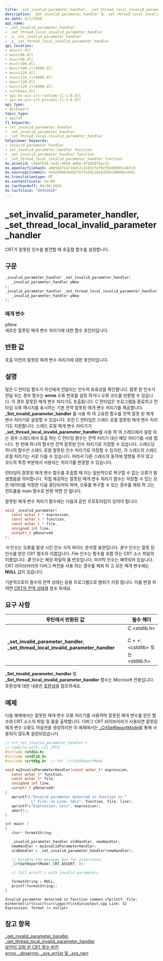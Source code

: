 ```yaml
---
title: _set_invalid_parameter_handler, _set_thread_local_invalid_parameter_handler
description: _Set_invalid_parameter_handler 및 _set_thread_local_invalid_parameter_handler에 대 한 API 참조 CRT가 잘못 된 인수를 발견할 때 호출할 함수를 설정 합니다.
ms.date: 4/2/2020
api_name:
- _set_invalid_parameter_handler
- _set_thread_local_invalid_parameter_handler
- _o__set_invalid_parameter_handler
- _o__set_thread_local_invalid_parameter_handler
api_location:
- msvcrt.dll
- msvcr80.dll
- msvcr90.dll
- msvcr100.dll
- msvcr100_clr0400.dll
- msvcr110.dll
- msvcr110_clr0400.dll
- msvcr120.dll
- msvcr120_clr0400.dll
- ucrtbase.dll
- api-ms-win-crt-runtime-l1-1-0.dll
- api-ms-win-crt-private-l1-1-0.dll
api_type:
- DLLExport
topic_type:
- apiref
f1_keywords:
- set_invalid_parameter_handler
- _set_invalid_parameter_handler
- _set_thread_local_invalid_parameter_handler
helpviewer_keywords:
- invalid parameter handler
- set_invalid_parameter_handler function
- _set_invalid_parameter_handler function
- _set_thread_local_invalid_parameter_handler function
ms.assetid: c0e67934-1a41-4016-ad8e-972828f3ac11
ms.openlocfilehash: a965bd71af18a57c31d3cfef927be02005c407c0
ms.sourcegitcommit: 4ed2d68634eb2fb77e18110a2d26bc0008be369c
ms.translationtype: MT
ms.contentlocale: ko-KR
ms.lasthandoff: 09/08/2020
ms.locfileid: "89555620"
---
```

# <a name="_set_invalid_parameter_handler-_set_thread_local_invalid_parameter_handler"></a>_set_invalid_parameter_handler, _set_thread_local_invalid_parameter_handler

CRT가 잘못된 인수를 발견할 때 호출할 함수를 설정합니다.

## <a name="syntax"></a>구문

```C
_invalid_parameter_handler _set_invalid_parameter_handler(
   _invalid_parameter_handler pNew
);
_invalid_parameter_handler _set_thread_local_invalid_parameter_handler(
   _invalid_parameter_handler pNew
);
```

### <a name="parameters"></a>매개 변수

*pNew*<br/>
새로운 잘못된 매개 변수 처리기에 대한 함수 포인터입니다.

## <a name="return-value"></a>반환 값

호출 이전의 잘못된 매개 변수 처리기에 대한 포인터입니다.

## <a name="remarks"></a>설명

많은 C 런타임 함수가 자신에게 전달되는 인수의 유효성을 확인합니다. 잘못 된 인수가 전달 되는 경우 함수는 **errno** 오류 번호를 설정 하거나 오류 코드를 반환할 수 있습니다. 이 경우 잘못된 매개 변수 처리기도 호출됩니다. C 런타임은 프로그램을 종료하고 런타임 오류 메시지를 표시하는 기본 전역 잘못된 매개 변수 처리기를 제공합니다. **_Set_invalid_parameter_handler** 를 사용 하 여 고유한 함수를 전역 잘못 된 매개 변수 처리기로 설정할 수 있습니다. 또한 C 런타임은 스레드 로컬 잘못된 매개 변수 처리기도 지원합니다. 스레드 로컬 매개 변수 처리기가 **_set_thread_local_invalid_parameter_handler**를 사용 하 여 스레드에서 설정 되는 경우 스레드에서 호출 하는 C 런타임 함수는 전역 처리기 대신 해당 처리기를 사용 합니다. 한 번에 하나의 함수만 전역 잘못된 인수 처리기로 지정할 수 있습니다. 스레드당 하나의 함수만 스레드 로컬 잘못된 인수 처리기로 지정할 수 있지만, 각 스레드의 스레드 로컬 처리기는 서로 다를 수 있습니다. 따라서 다른 스레드의 동작에 영향을 주지 않고 코드의 특정 부분에서 사용되는 처리기를 변경할 수 있습니다.

런타임이 잘못된 매개 변수 함수를 호출할 때 이는 일반적으로 복구할 수 없는 오류가 발생했음을 의미합니다. 직접 제공하는 잘못된 매개 변수 처리기 함수는 저장할 수 있는 모든 데이터를 저장한 다음 중단되어야 하며, 오류를 복구할 수 있는 경우를 제외 하 고는 컨트롤을 main 함수로 반환 하면 안 됩니다.

잘못된 매개 변수 처리기 함수에는 다음과 같은 프로토타입이 있어야 합니다.

```C
void _invalid_parameter(
   const wchar_t * expression,
   const wchar_t * function,
   const wchar_t * file,
   unsigned int line,
   uintptr_t pReserved
);
```

*식* 인수는 오류를 발생 시킨 인수 식의 와이드 문자열 표현입니다. *함수* 인수는 잘못 된 인수를 받은 CRT 함수의 이름입니다. *File* 인수는 함수를 포함 하는 CRT 소스 파일의 이름입니다. *줄* 인수는 해당 파일의 줄 번호입니다. 마지막 인수는 예약되어 있습니다. CRT 라이브러리의 디버그 버전을 사용 하는 경우를 제외 하 고 모든 매개 변수에는 **NULL** 값이 있습니다.

기본적으로이 함수의 전역 상태는 응용 프로그램으로 범위가 지정 됩니다. 이를 변경 하려면 [CRT의 전역 상태](../global-state.md)를 참조 하세요.

## <a name="requirements"></a>요구 사항

|루틴에서 반환된 값|필수 헤더|
|-------------|---------------------|
|**_set_invalid_parameter_handler**, **_set_thread_local_invalid_parameter_handler**|C \<stdlib.h><br /><br /> C + +: \<cstdlib> 또는 \<stdlib.h>|

**_Set_invalid_parameter_handler** 및 **_Set_thread_local_invalid_parameter_handler** 함수는 Microsoft 전용입니다. 호환성에 대한 내용은 [호환성](../../c-runtime-library/compatibility.md)을 참조하세요.

## <a name="example"></a>예제

다음 예제에서는 잘못된 매개 변수 오류 처리기를 사용하여 잘못된 매개 변수를 받은 함수와 CRT 소스의 파일 및 줄을 출력합니다. 디버그 CRT 라이브러리가 사용되면 잘못된 매개 변수 오류도 어설션을 생성하지만 이 예제에서는 [_CrtSetReportMode](crtsetreportmode.md)를 통해 사용되지 않도록 설정되었습니다.

```C
// crt_set_invalid_parameter_handler.c
// compile with: /Zi /MTd
#include <stdio.h>
#include <stdlib.h>
#include <crtdbg.h>  // For _CrtSetReportMode

void myInvalidParameterHandler(const wchar_t* expression,
   const wchar_t* function,
   const wchar_t* file,
   unsigned int line,
   uintptr_t pReserved)
{
   wprintf(L"Invalid parameter detected in function %s."
            L" File: %s Line: %d\n", function, file, line);
   wprintf(L"Expression: %s\n", expression);
   abort();
}

int main( )
{
   char* formatString;

   _invalid_parameter_handler oldHandler, newHandler;
   newHandler = myInvalidParameterHandler;
   oldHandler = _set_invalid_parameter_handler(newHandler);

   // Disable the message box for assertions.
   _CrtSetReportMode(_CRT_ASSERT, 0);

   // Call printf_s with invalid parameters.

   formatString = NULL;
   printf(formatString);
}
```

```Output
Invalid parameter detected in function common_vfprintf. File: minkernel\crts\ucrt\src\appcrt\stdio\output.cpp Line: 32
Expression: format != nullptr
```

## <a name="see-also"></a>참고 항목

[_get_invalid_parameter_handler, _get_thread_local_invalid_parameter_handler](get-invalid-parameter-handler-get-thread-local-invalid-parameter-handler.md)<br/>
[보안이 강화 된 CRT 함수 버전](../../c-runtime-library/security-enhanced-versions-of-crt-functions.md)<br/>
[errno, _doserrno, _sys_errlist 및 _sys_nerr](../../c-runtime-library/errno-doserrno-sys-errlist-and-sys-nerr.md)<br/>
